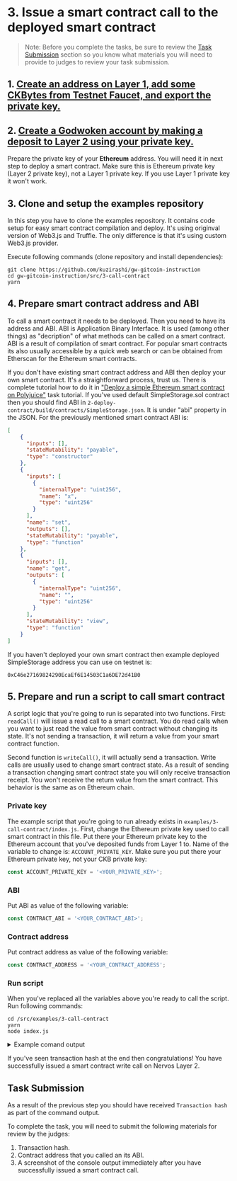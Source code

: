 # 3. Issue a smart contract call to the deployed smart contract

> Note: Before you complete the tasks, be sure to review the [Task Submission](#task-submission) section so you know what materials you will need to provide to judges to review your task submission.

## 1. [Create an address on Layer 1, add some CKBytes from Testnet Faucet, and export the private key.](../component-tutorials/10.setup.account.cli.md)
## 2. [Create a Godwoken account by making a deposit to Layer 2 using your private key.](../component-tutorials/11.layer2.deposit.md)

Prepare the private key of your **Ethereum** address. You will need it in next step to deploy a smart contract. Make sure this is Ethereum private key (Layer 2 private key), not a Layer 1 private key. If you use Layer 1 private key it won't work.

## 3. Clone and setup the examples repository

In this step you have to clone the examples repository. It contains code setup for easy smart contract compilation and deploy. It's using originval version of Web3.js and Truffle. The only difference is that it's using custom Web3.js provider.

Execute following commands (clone repository and install dependencies):

```
git clone https://github.com/kuzirashi/gw-gitcoin-instruction
cd gw-gitcoin-instruction/src/3-call-contract
yarn
```

## 4. Prepare smart contract address and ABI

To call a smart contract it needs to be deployed. Then you need to have its address and ABI. ABI is Application Binary Interface. It is used (among other things) as "decription" of what methods can be called on a smart contract. ABI is a result of compilation of smart contract. For popular smart contracts its also usually accessible by a quick web search or can be obtained from Etherscan for the Ethereum smart contracts.

If you don't have existing smart contract address and ABI then deploy your own smart contract. It's a straightforward process, trust us. There is complete tutorial how to do it in ["Deploy a simple Ethereum smart contract on Polyjuice"](./2.deploy.eth.contract.md) task tutorial. If you've used default SimpleStorage.sol contract then you should find ABI in `2-deploy-contract/build/contracts/SimpleStorage.json`. It is under "abi" property in the JSON. For the previously mentioned smart contract ABI is:
```JSON
[
    {
      "inputs": [],
      "stateMutability": "payable",
      "type": "constructor"
    },
    {
      "inputs": [
        {
          "internalType": "uint256",
          "name": "x",
          "type": "uint256"
        }
      ],
      "name": "set",
      "outputs": [],
      "stateMutability": "payable",
      "type": "function"
    },
    {
      "inputs": [],
      "name": "get",
      "outputs": [
        {
          "internalType": "uint256",
          "name": "",
          "type": "uint256"
        }
      ],
      "stateMutability": "view",
      "type": "function"
    }
]
```

If you haven't deployed your own smart contract then example deployed SimpleStorage address you can use on testnet is:
```
0xC46e27169824290EcaEf6E14503C1a6DE72d41B0
```

## 5. Prepare and run a script to call smart contract

A script logic that you're going to run is separated into two functions. First: `readCall()` will issue a read call to a smart contract. You do read calls when you want to just read the value from smart contract without changing its state. It's not sending a transaction, it will return a value from your smart contract function.

Second function is `writeCall()`, it will actually send a transaction. Write calls are usually used to change smart contract state. As a result of sending a transaction changing smart contract state you will only receive transaction receipt. You won't receive the return value from the smart contract. This behavior is the same as on Ethereum chain.

### Private key

The example script that you're going to run already exists in `examples/3-call-contract/index.js`. First, change the Ethereum private key used to call smart contract in this file. Put there your Ethereum private key to the Ethereum account that you've deposited funds from Layer 1 to. Name of the variable to change is: `ACCOUNT_PRIVATE_KEY`. Make sure you put there your Ethereum private key, not your CKB private key:
```js
const ACCOUNT_PRIVATE_KEY = '<YOUR_PRIVATE_KEY>';
```

### ABI

Put ABI as value of the following variable:
```js
const CONTRACT_ABI = '<YOUR_CONTRACT_ABI>';
```

### Contract address

Put contract address as value of the following variable:
```js
const CONTRACT_ADDRESS = '<YOUR_CONTRACT_ADDRESS';
```

### Run script

When you've replaced all the variables above you're ready to call the script. Run following commands:
```
cd /src/examples/3-call-contract
yarn
node index.js
```

<details>
  <summary>Example comand output</summary>

  TODO
</details>

If you've seen transaction hash at the end then congratulations! You have successfully issued a smart contract write call on Nervos Layer 2.

## Task Submission

As a result of the previous step you should have received `Transaction hash` as part of the command output.

To complete the task, you will need to submit the following materials for review by the judges:

1. Transaction hash.
2. Contract address that you called an its ABI.
3. A screenshot of the console output immediately after you have successfully issued a smart contract call.
